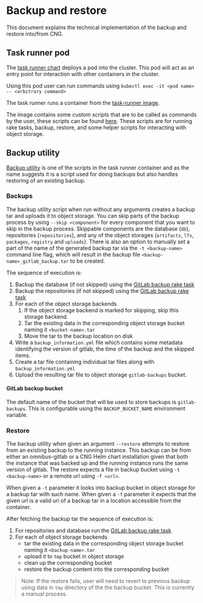 # Backup and restore

This document explains the technical implementation of the backup and restore into/from CNG.

## Task runner pod

The [task runner chart](https://gitlab.com/charts/gitlab/tree/master/charts/gitlab/charts/task-runner) deploys a pod into the cluster. This pod will act as an entry point for interaction with other containers in the cluster.

Using this pod user can run commands using `kubectl exec -it <pod name> -- <arbitrary command>`

The task runner runs a container from the [task-runner image](https://gitlab.com/gitlab-org/build/CNG/tree/master/gitlab-task-runner).

The image contains some custom scripts that are to be called as commands by the user, these scripts can be found [here](https://gitlab.com/gitlab-org/build/CNG/tree/master/gitlab-task-runner/scripts). These scripts are for running rake tasks, backup, restore, and some helper scripts for interacting with object storage.

## Backup utility

[Backup utility](https://gitlab.com/gitlab-org/build/CNG/blob/master/gitlab-task-runner/scripts/bin/backup-utility) is one of the scripts
in the task runner container and as the name suggests it is a script used for doing backups but also handles restoring of an existing backup.

### Backups

The backup utility script when run without any arguments creates a backup tar and uploads it to object storage.
You can skip parts of the backup process by using `--skip <component>` for every component that you want to skip in the backup process. Skippable components are the database (`db`), repositories (`repositories`), and any of the object storages (`artifacts`, `lfs`, `packages`, `registry` and `uploads`).
There is also an option to manually set a part of the name of the generated backup tar via the `-t <backup-name>` command line flag, which will result in the backup file `<backup-name>_gitlab_backup.tar` to be created.

The sequence of execution is:

1. Backup the database (if not skipped) using the [GitLab backup rake task](https://gitlab.com/gitlab-org/build/CNG/blob/74dc35d4b481e86330bf6b244f88e5dd8876cc0c/gitlab-task-runner/scripts/bin/backup-utility#L120)
1. Backup the repositories (if not skipped) using the [GitLab backup rake task](https://gitlab.com/gitlab-org/build/CNG/blob/74dc35d4b481e86330bf6b244f88e5dd8876cc0c/gitlab-task-runner/scripts/bin/backup-utility#L123)
1. For each of the object storage backends
   1. If the object storage backend is marked for skipping, skip this storage backend.
   1. Tar the existing data in the corresponding object storage bucket naming it `<bucket-name>.tar`
   1. Move the tar to the backup location on disk
1. Write a `backup_information.yml` file which contains some metadata identifying the version of gitlab, the time of the backup and the skipped items.
1. Create a tar file containing individual tar files along with `backup_information.yml`
1. Upload the resulting tar file to object storage `gitlab-backups` bucket.

#### GitLab backup bucket

The default name of the bucket that will be used to store backups is `gitlab-backups`. This is configurable
using the `BACKUP_BUCKET_NAME` environment variable.

### Restore

The backup utility when given an argument `--restore` attempts to restore from an existing backup to the running instance. This
backup can be from either an omnibus-gitlab or a CNG Helm chart installation given that both the instance that was
backed up and the running instance runs the same version of gitlab. The restore expects a file in backup bucket using `-t <backup-name>` or a remote url using `-f <url>`.

When given a `-t` parameter it looks into backup bucket in object storage for a backup tar with such name. When
given a `-f` parameter it expects that the given url is a valid uri of a backup tar in a location accessible from the container.

After fetching the backup tar the sequence of execution is:
1. For repositories and database run the [GitLab backup rake task](https://gitlab.com/gitlab-org/gitlab-ce/tree/master/lib/tasks/gitlab/backup.rake)
2. For each of object storage backends
   - tar the existing data in the corresponding object storage bucket naming it `<backup-name>.tar`
   - upload it to `tmp` bucket in object storage
   - clean up the corresponding bucket
   - restore the backup content into the corresponding bucket

> Note:  If the restore fails, user will need to revert to previous backup using data in `tmp` directory of the the backup bucket. This is currently a manual process.
